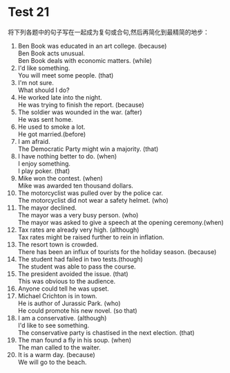 # Test 21

将下列各题中的句子写在一起成为复句或合句,然后再简化到最精简的地步：  

1. Ben Book was educated in an art college. (because)  
Ben Book acts unusual.  
Ben Book deals with economic matters. (while)  
2. I'd like something.  
You will meet some people. (that)  
3. I'm not sure.  
What should I do?  
4. He worked late into the night.  
He was trying to finish the report. (because)  
5. The soldier was wounded in the war. (after)  
He was sent home.  
6. He used to smoke a lot.  
He got married.(before)  
7. I am afraid.  
The Democratic Party might win a majority. (that)  
8. I have nothing better to do. (when)  
I enjoy something.  
I play poker. (that)  
9. Mike won the contest. (when)  
Mike was awarded ten thousand dollars.  
10. The motorcyclist was pulled over by the police car.  
The motorcyclist did not wear a safety helmet. (who)  
11. The mayor declined.  
The mayor was a very busy person. (who)  
The mayor was asked to give a speech at the opening ceremony.(when)  
12. Tax rates are already very high. (although)  
Tax rates might be raised further to rein in inflation.  
13. The resort town is crowded.  
There has been an influx of tourists for the holiday season. (because)  
14. The student had failed in two tests.(though)  
The student was able to pass the course.  
15. The president avoided the issue. (that)  
This was obvious to the audience.  
16. Anyone could tell he was upset.  
17. Michael Crichton is in town.  
He is author of Jurassic Park. (who)  
He could promote his new novel. (so that)  
18. I am a conservative. (although)  
I'd like to see something.  
The conservative party is chastised in the next election. (that)  
19. The man found a fly in his soup. (when)  
The man called to the waiter.  
20. It is a warm day. (because)  
We will go to the beach.  
